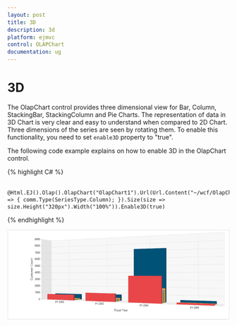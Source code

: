 ```yaml
---
layout: post
title: 3D
description: 3d
platform: ejmvc
control: OLAPChart
documentation: ug
---
```


# 3D

The OlapChart control provides three dimensional view for Bar, Column, StackingBar, StackingColumn and Pie Charts. The representation of data in 3D Chart is very clear and easy to understand when compared to 2D Chart. Three dimensions of the series are seen by rotating them. To enable this functionality, you need to set `enable3D` property to "true".

The following code example explains on how to enable 3D in the OlapChart control.

{% highlight C# %}

      @Html.EJ().Olap().OlapChart("OlapChart1").Url(Url.Content("~/wcf/OlapChartService.svc")).Rotation(24).CommonSeriesOptions(comm => { comm.Type(SeriesType.Column); }).Size(size => size.Height("320px").Width("100%")).Enable3D(true)
       
{% endhighlight  %}


![](3DChart_images/3DChart_images1.png)


